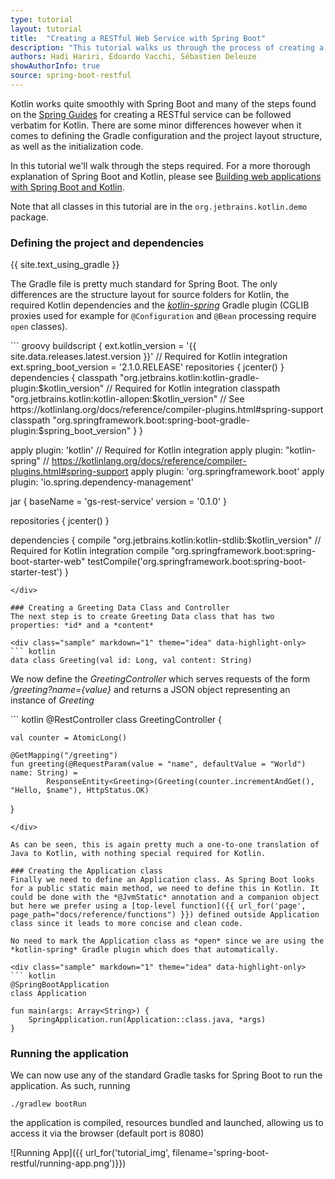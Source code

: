 ```yaml
---
type: tutorial
layout: tutorial
title:  "Creating a RESTful Web Service with Spring Boot"
description: "This tutorial walks us through the process of creating a simple REST controller with Spring Boot"
authors: Hadi Hariri, Edoardo Vacchi, Sébastien Deleuze
showAuthorInfo: true
source: spring-boot-restful
---
```

Kotlin works quite smoothly with Spring Boot and many of the steps found on the [Spring Guides](https://spring.io/guides) for creating a RESTful service
can be followed verbatim for Kotlin. There are some minor differences however when it comes to defining the Gradle configuration
and the project layout structure, as well as the initialization code.

In this tutorial we'll walk through the steps required. For a more thorough explanation of Spring Boot and Kotlin, please see
[Building web applications with Spring Boot and Kotlin](https://spring.io/guides/tutorials/spring-boot-kotlin/).

Note that all classes in this tutorial are in the `org.jetbrains.kotlin.demo` package.

### Defining the project and dependencies
{{ site.text_using_gradle }}

The Gradle file is pretty much standard for Spring Boot. The only differences are the structure layout for source folders for Kotlin, the required Kotlin dependencies and the [*kotlin-spring*](https://kotlinlang.org/docs/reference/compiler-plugins.html#kotlin-spring-compiler-plugi) Gradle plugin (CGLIB proxies used for example for `@Configuration` and `@Bean` processing require `open` classes).

<div class="sample" markdown="1" theme="idea" mode="groovy">
``` groovy
buildscript {
    ext.kotlin_version = '{{ site.data.releases.latest.version }}' // Required for Kotlin integration
    ext.spring_boot_version = '2.1.0.RELEASE'
    repositories {
        jcenter()
    }
    dependencies {
        classpath "org.jetbrains.kotlin:kotlin-gradle-plugin:$kotlin_version" // Required for Kotlin integration
        classpath "org.jetbrains.kotlin:kotlin-allopen:$kotlin_version" // See https://kotlinlang.org/docs/reference/compiler-plugins.html#spring-support
        classpath "org.springframework.boot:spring-boot-gradle-plugin:$spring_boot_version"
    }
}

apply plugin: 'kotlin' // Required for Kotlin integration
apply plugin: "kotlin-spring" // https://kotlinlang.org/docs/reference/compiler-plugins.html#spring-support
apply plugin: 'org.springframework.boot'
apply plugin: 'io.spring.dependency-management'

jar {
    baseName = 'gs-rest-service'
    version = '0.1.0'
}

repositories {
    jcenter()
}

dependencies {
    compile "org.jetbrains.kotlin:kotlin-stdlib:$kotlin_version" // Required for Kotlin integration
    compile "org.springframework.boot:spring-boot-starter-web"
    testCompile('org.springframework.boot:spring-boot-starter-test')
}
```
</div>

### Creating a Greeting Data Class and Controller
The next step is to create Greeting Data class that has two properties: *id* and a *content*

<div class="sample" markdown="1" theme="idea" data-highlight-only>
``` kotlin
data class Greeting(val id: Long, val content: String)
```
</div>

We now define the *GreetingController* which serves requests of the form */greeting?name={value}* and returns a JSON object
representing an instance of *Greeting*

<div class="sample" markdown="1" theme="idea" data-highlight-only>
``` kotlin
@RestController
class GreetingController {

    val counter = AtomicLong()

    @GetMapping("/greeting")
    fun greeting(@RequestParam(value = "name", defaultValue = "World") name: String) =
            ResponseEntity<Greeting>(Greeting(counter.incrementAndGet(), "Hello, $name"), HttpStatus.OK)

}
```
</div>

As can be seen, this is again pretty much a one-to-one translation of Java to Kotlin, with nothing special required for Kotlin.

### Creating the Application class
Finally we need to define an Application class. As Spring Boot looks for a public static main method, we need to define this in Kotlin. It could be done with the *@JvmStatic* annotation and a companion object but here we prefer using a [top-level function]({{ url_for('page', page_path="docs/reference/functions") }}) defined outside Application class since it leads to more concise and clean code.

No need to mark the Application class as *open* since we are using the *kotlin-spring* Gradle plugin which does that automatically.

<div class="sample" markdown="1" theme="idea" data-highlight-only>
``` kotlin
@SpringBootApplication
class Application

fun main(args: Array<String>) {
    SpringApplication.run(Application::class.java, *args)
}
```
</div>

### Running the application
We can now use any of the standard Gradle tasks for Spring Boot to run the application. As such, running

    ./gradlew bootRun

the application is compiled, resources bundled and launched, allowing us to access it via the browser (default port is 8080)

![Running App]({{ url_for('tutorial_img', filename='spring-boot-restful/running-app.png')}})

